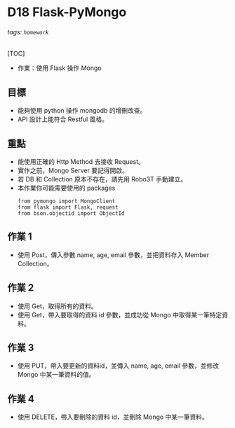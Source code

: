 # D18 Flask-PyMongo
###### tags: `homework`
[TOC]
- 作業：使用 Flask 操作 Mongo
## 目標
- 能夠使用 python 操作 mongodb 的增刪改查。
- API 設計上能符合 Restful 風格。
## 重點
- 能使用正確的 Http Method 去接收 Request。
- 實作之前，Mongo Server 要記得開啟。
- 若 DB 和 Collection 原本不存在，請先用 Robo3T 手動建立。
- 本作業你可能需要使用的 packages
    ```
    from pymongo import MongoClient
    from flask import Flask, request
    from bson.objectid import ObjectId
    ```
## 作業 1
- 使用 Post，傳入參數 name, age, email 參數，並把資料存入 Member Collection。
## 作業 2
- 使用 Get，取得所有的資料。
- 使用 Get，帶入要取得的資料 id 參數，並成功從 Mongo 中取得某一筆特定資料。
## 作業 3
- 使用 PUT，帶入要更新的資料id，並傳入 name, age, email 參數，並修改 Mongo 中某一筆資料的值。
## 作業 4
- 使用 DELETE，帶入要刪除的資料 id，並刪除 Mongo 中某一筆資料。